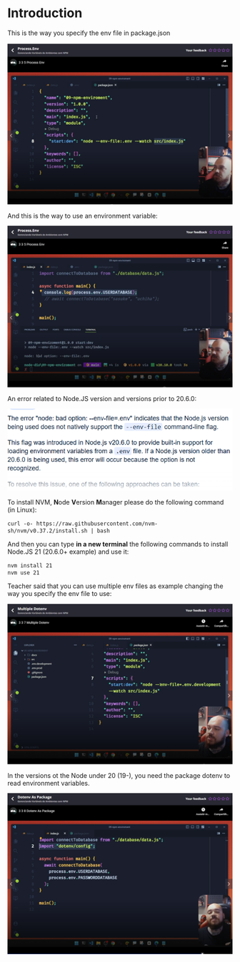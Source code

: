 # Introduction

This is the way you specify the env file in package.json

![specifying the .env file](images/specifying-the-env-file.png)

And this is the way to use an environment variable:

![using an environment variable](images/using-an-environment-variable.png)

An error related to Node.JS version and versions prior to 20.6.0:

![node.js version to use .env](images/nodejs-version-to-use-env-file.png)

To install NVM, **N**ode **V**ersion **M**anager  please do the following command (in Linux):

```
curl -o- https://raw.githubusercontent.com/nvm-sh/nvm/v0.37.2/install.sh | bash
```

And then you can type **in a new terminal** the following commands to install Node.JS 21 (20.6.0+ example) and use it:

```
nvm install 21
nvm use 21
```

Teacher said that you can use multiple env files as example changing the way you specify the env file to use:

![specifying the .env file](images/specifying-the-env-file2.png)

In the versions ot the Node under 20 (19-), you need the package dotenv to read environment variables.

![dotenv package](images/dotenv-package.png)
